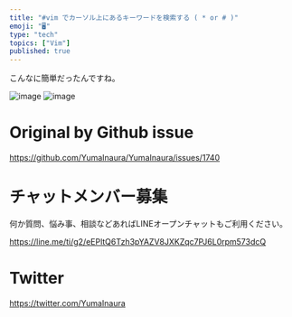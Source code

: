 ```yaml
---
title: "#vim でカーソル上にあるキーワードを検索する ( * or # )"
emoji: "🖥"
type: "tech"
topics: ["Vim"]
published: true
---
```


こんなに簡単だったんですね。

![image](https://user-images.githubusercontent.com/13635059/57440224-93a6ae00-7282-11e9-8fc9-8399cbffad7a.png)
![image](https://user-images.githubusercontent.com/13635059/57440227-94d7db00-7282-11e9-9dec-f5f0b11d8feb.png)


# Original by Github issue

https://github.com/YumaInaura/YumaInaura/issues/1740








<!-- Update From Qiita API -->

# チャットメンバー募集


何か質問、悩み事、相談などあればLINEオープンチャットもご利用ください。

https://line.me/ti/g2/eEPltQ6Tzh3pYAZV8JXKZqc7PJ6L0rpm573dcQ





# Twitter


https://twitter.com/YumaInaura


<!-- Update From Qiita API -->


